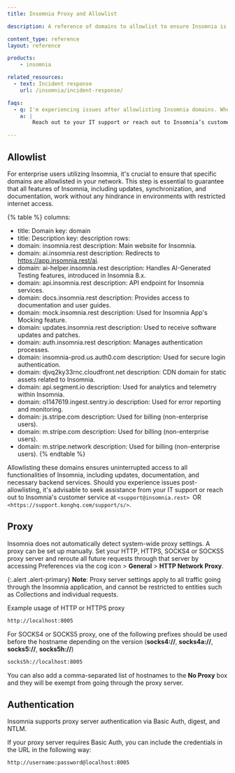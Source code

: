 ```yaml
---
title: Insomnia Proxy and Allowlist

description: A reference of domains to allowlist to ensure Insomnia is operating correctly within your organization.

content_type: reference
layout: reference

products:
    - insomnia

related_resources:
  - text: Incident response
    url: /insomnia/incident-response/

faqs:
  - q: I'm experiencing issues after allowlisting Insomnia domains. Who can I reach out to for help?
    a: |
        Reach out to your IT support or reach out to Insomnia’s customer service at support@insomnia.rest or [https://support.konghq.com/support/s/](https://support.konghq.com/support/s/).

---
```


## Allowlist

For enterprise users utilizing Insomnia, it's crucial to ensure that specific domains are allowlisted in your network. This step is essential to guarantee that all features of Insomnia, including updates, synchronization, and documentation, work without any hindrance in environments with restricted internet access.

{% table %}
columns:
  - title: Domain
    key: domain
  - title: Description
    key: description
rows:
  - domain: insomnia.rest
    description: Main website for Insomnia.
  - domain: ai.insomnia.rest
    description: Redirects to https://app.insomnia.rest/ai.
  - domain: ai-helper.insomnia.rest
    description: Handles AI-Generated Testing features, introduced in Insomnia 8.x.
  - domain: api.insomnia.rest
    description: API endpoint for Insomnia services.
  - domain: docs.insomnia.rest
    description: Provides access to documentation and user guides.
  - domain: mock.insomnia.rest
    description: Used for Insomnia App's Mocking feature.
  - domain: updates.insomnia.rest
    description: Used to receive software updates and patches.
  - domain: auth.insomnia.rest
    description: Manages authentication processes.
  - domain: insomnia-prod.us.auth0.com
    description: Used for secure login authentication.
  - domain: djvq2ky33rnc.cloudfront.net
    description: CDN domain for static assets related to Insomnia.
  - domain: api.segment.io
    description: Used for analytics and telemetry within Insomnia.
  - domain: o1147619.ingest.sentry.io
    description: Used for error reporting and monitoring.
  - domain: js.stripe.com
    description: Used for billing (non-enterprise users).
  - domain: m.stripe.com
    description: Used for billing (non-enterprise users).
  - domain: m.stripe.network
    description: Used for billing (non-enterprise users).
{% endtable %}


Allowlisting these domains ensures uninterrupted access to all functionalities of Insomnia, including updates, documentation, and necessary backend services. Should you experience issues post-allowlisting, it's advisable to seek assistance from your IT support or reach out to Insomnia's customer service at `<support@insomnia.rest> `OR `<https://support.konghq.com/support/s/>`.

## Proxy


Insomnia does not automatically detect system-wide proxy settings. A proxy can be set up manually. Set your HTTP, HTTPS, SOCKS4 or SOCKS5 proxy server and reroute all future requests through that server by accessing Preferences via the cog icon > **General** > **HTTP Network Proxy**.

{:.alert .alert-primary}
**Note**: Proxy server settings apply to all traffic going through the Insomnia application, and cannot be restricted to entities such as Collections and individual requests.

Example usage of HTTP or HTTPS proxy

```bash
http://localhost:8005
```

For SOCKS4 or SOCKS5 proxy, one of the following prefixes should be used before the hostname depending on the version (**socks4://**, **socks4a://**, **socks5://**, **socks5h://**)

```bash
socks5h://localhost:8005
```

You can also add a comma-separated list of hostnames to the **No Proxy** box and they will be exempt from going through the proxy server.

## Authentication

Insomnia supports proxy server authentication via Basic Auth, digest, and NTLM.

If your proxy server requires Basic Auth, you can include the credentials in the URL in the following way:

```bash
http://username:password@localhost:8005
```
